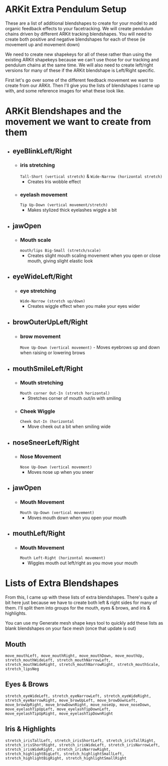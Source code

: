 # ARKit Extra Pendulum Setup
These are a list of additional blendshapes to create for your model to add organic feedback effects to your facetracking. We will create pendulum chains driven by different ARKit tracking blendshapes. You will need to create both positive and negative blendshapes for each of these (ie movement up and movement down)

We need to create new shapekeys for all of these rather than using the existing ARKit shapekeys because we can't use those for our tracking and pendulum chains at the same time. We will also need to create left/right versions for many of these if the ARKit blendshape is Left/Right specific.

First let's go over some of the different feedback movement we want to create from our ARKit. Then I'll give you the lists of blendshapes I came up with, and some reference images for what these look like.
# ARKit Blendshapes and the movement we want to create from them
- ## eyeBlinkLeft/Right
	- ### iris stretching 
	  `Tall-Short (vertical stretch)` & `Wide-Narrow (horizontal stretch)`
		- Creates Iris wobble effect
	- ### eyelash movement
	  `Tip Up-Down (vertical movement/stretch)`
		- Makes stylized thick eyelashes wiggle a bit
- ## jawOpen
	- ### Mouth scale
	  `mouth/lips Big-Small (stretch/scale)`
		- Creates slight mouth scaling movement when you open or close mouth, giving slight elastic look
- ## eyeWideLeft/Right
	- ### eye stretching
	  `Wide-Narrow (stretch up/down)`
		- Creates wiggle effect when you make your eyes wider
- ## browOuterUpLeft/Right
	- ### brow movement
	  `Move Up-Down (vertical movement)`
		  - Moves eyebrows up and down when raising or lowering brows
- ## mouthSmileLeft/Right
	- ### Mouth stretching
	  `Mouth corner Out-In (stretch horizontal)`
		- Stretches corner of mouth out/in with smiling
	- ### Cheek Wiggle
	  `Cheek Out-In (horizontal`
		- Move cheek out a bit when smiling wide
- ## noseSneerLeft/Right
	- ### Nose Movement
	  `Nose Up-Down (vertical movement)`
		- Moves nose up when you sneer
- ## jawOpen
	- ### Mouth Movement
	  `Mouth Up-Down (vertical movement)`
		- Moves mouth down when you open your mouth
- ## mouthLeft/Right
	- ### Mouth Movement
	  `Mouth Left-Right (horizontal movement)`
		- Wiggles mouth out left/right as you move your mouth

# Lists of Extra Blendshapes
From this, I came up with these lists of extra blendshapes. There's quite a bit here just because we have to create both left & right sides for many of them. I'll split them into groups for the mouth, eyes & brows, and iris & highlights.

You can use my Generate mesh shape keys tool to quickly add these lists as blank blendshapes on your face mesh (once that update is out)

## Mouth
```
move_mouthLeft, move_mouthRight, move_mouthDown, move_mouthUp, stretch_mouthWideLeft, stretch_mouthNarrowLeft, stretch_mouthWideRight, stretch_mouthNarrowRight, stretch_mouthScale, stretch_lipsNeg
```
## Eyes & Brows
```
stretch_eyeWideLeft, stretch_eyeNarrowLeft, stretch_eyeWideRight, stretch_eyeNarrowRight, move_browUpLeft, move_browDownLeft, move_browUpRight, move_browDownRight, move_noseUp, move_noseDown, move_eyelashTipUpLeft, move_eyelashTipDownLeft, move_eyelashTipUpRight, move_eyelashTipDownRight
```
## Iris & Highlights
```
stretch_irisTallLeft, stretch_irisShortLeft, stretch_irisTallRight, stretch_irisShortRight, stretch_irisWideLeft, stretch_irisNarrowLeft, stretch_irisWideRight, stretch_irisNarrowRight, stretch_highlightBigLeft, stretch_highlightSmallLeft, stretch_highlightBigRight, stretch_highlightSmallRight
```
